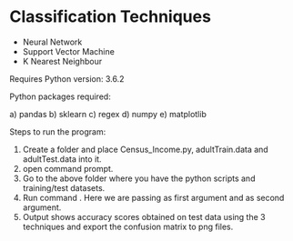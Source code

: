 # Classification Techniques
- Neural Network
- Support Vector Machine
- K Nearest Neighbour

Requires Python version: 3.6.2

Python packages required:

a) pandas
b) sklearn
c) regex
d) numpy
e) matplotlib

Steps to run the program:


1. Create a folder and place Census_Income.py, adultTrain.data and adultTest.data into it.
2. open command prompt.
3. Go to the above folder where you have the python scripts and training/test datasets.
4. Run command <python Census_Income.py adultTrain.data adultTest.data>. Here we are passing <training dataset filename> as first argument and <test dataset filename> as second argument.
5. Output shows accuracy scores obtained on test data using the 3 techniques and export the confusion matrix to png files.